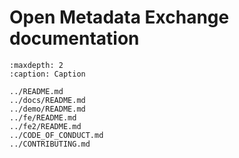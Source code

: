 # Open Metadata Exchange documentation
```{toctree}
:maxdepth: 2
:caption: Caption

../README.md
../docs/README.md
../demo/README.md
../fe/README.md
../fe2/README.md
../CODE_OF_CONDUCT.md
../CONTRIBUTING.md
```
